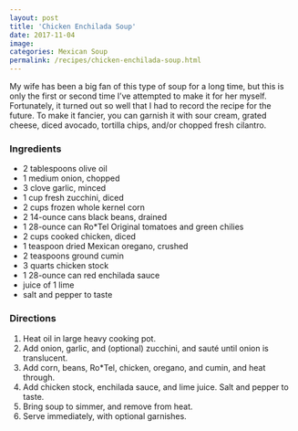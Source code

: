 ```yaml
---
layout: post
title: 'Chicken Enchilada Soup'
date: 2017-11-04
image:
categories: Mexican Soup
permalink: /recipes/chicken-enchilada-soup.html
---
```


My wife has been a big fan of this type of soup for a long time, but this is only the first or second time I’ve attempted to make it for her myself. Fortunately, it turned out so well that I had to record the recipe for the future. To make it fancier, you can garnish it with sour cream, grated cheese, diced avocado, tortilla chips, and/or chopped fresh cilantro.

### Ingredients

- 2 tablespoons olive oil
- 1 medium onion, chopped
- 3 clove garlic, minced
- 1 cup fresh zucchini, diced
- 2 cups frozen whole kernel corn
- 2 14-ounce cans black beans, drained
- 1 28-ounce can Ro*Tel Original tomatoes and green chilies
- 2 cups cooked chicken, diced
- 1 teaspoon dried Mexican oregano, crushed
- 2 teaspoons ground cumin
- 3 quarts chicken stock
- 1 28-ounce can red enchilada sauce
- juice of 1 lime
- salt and pepper to taste

### Directions

1. Heat oil in large heavy cooking pot.
2. Add onion, garlic, and (optional) zucchini, and sauté until onion is translucent.
3. Add corn, beans, Ro*Tel, chicken, oregano, and cumin, and heat through.
4. Add chicken stock, enchilada sauce, and lime juice. Salt and pepper to taste.
5. Bring soup to simmer, and remove from heat.
7. Serve immediately, with optional garnishes.
